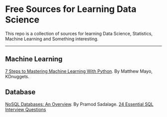 Free Sources for Learning Data Science
===================
This repo is a collection of sources for learning Data Science, Statistics, Machine Learning and Something interesting.

----------

Machine Learning 
-------------
[7 Steps to Mastering Machine Learning With Python](http://www.kdnuggets.com/2015/11/seven-steps-machine-learning-python.html).  By Matthew Mayo, KDnuggets.

Database 
-------------
[NoSQL Databases: An Overview](https://www.thoughtworks.com/insights/blog/nosql-databases-overview). By Pramod Sadalage.
[24 Essential SQL Interview Questions](https://www.toptal.com/sql/interview-questions)
